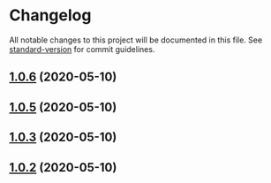 # Changelog

All notable changes to this project will be documented in this file. See [standard-version](https://github.com/conventional-changelog/standard-version) for commit guidelines.

## [1.0.6](https://github.com/gcaaa31928/test-changelog/compare/v1.0.5...v1.0.6) (2020-05-10)



## [1.0.5](https://github.com/gcaaa31928/test-changelog/compare/v1.0.4...v1.0.5) (2020-05-10)



## [1.0.3](https://github.com/gcaaa31928/test-changelog/compare/v1.0.4...v1.0.3) (2020-05-10)



## [1.0.2](https://github.com/gcaaa31928/test-changelog/compare/v1.0.4...v1.0.2) (2020-05-10)
